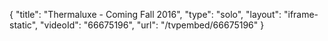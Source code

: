 {
    "title": "Thermaluxe - Coming Fall 2016",
    "type": "solo",
    "layout": "iframe-static",
    "videoId": "66675196",
    "url": "\/tvpembed\/66675196"
}